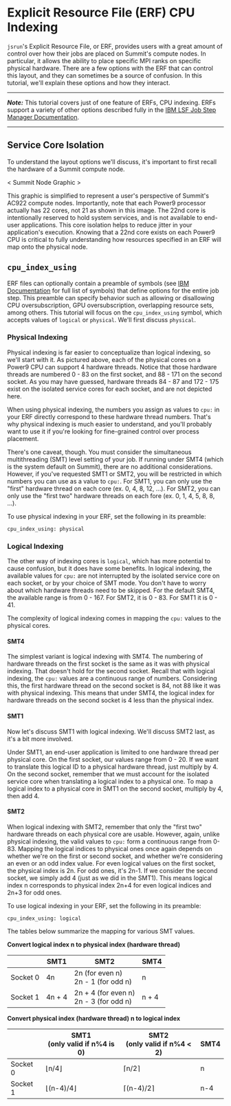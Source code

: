 # Explicit Resource File (ERF) CPU Indexing

`jsrun`'s Explicit Resource File, or ERF, provides users with a great amount of control over how their jobs are placed on Summit's compute nodes. In particular, it allows the ability to place specific MPI ranks on specific physical hardware. There are a few options with the ERF that can control this layout, and they can sometimes be a source of confusion. In this tutorial, we'll explain these options and how they interact.

<hr>

***Note:***
This tutorial covers just of one feature of ERFs, CPU indexing. ERFs support a variety of other options described fully in the [IBM LSF Job Step Manager Documentation](https://www.ibm.com/support/knowledgecenter/en/SSWRJV_10.1.0/jsm/10.3/base/erf_format.html). 

<hr>

## Service Core Isolation

To understand the layout options we'll discuss, it's important to first recall the hardware of a Summit compute node. 

< Summit Node Graphic >

This graphic is simplified to represent a user's perspective of Summit's AC922 compute nodes. Importantly, note that each Power9 processor actually has 22 cores, not 21 as shown in this image. The 22nd core is intentionally reserved to hold system services, and is not available to end-user applications. This core isolation helps to reduce jitter in your application's execution. Knowing that a 22nd core exists on each Power9 CPU is critical to fully understanding how resources specified in an ERF will map onto the physical node.

## `cpu_index_using`

ERF files can optionally contain a preamble of symbols (see [IBM Documentation](https://www.ibm.com/support/knowledgecenter/en/SSWRJV_10.1.0/jsm/10.3/base/erf_format.html) for full list of symbols) that define options for the entire job step. This preamble can specify behavior such as allowing or disallowing CPU oversubscription, GPU oversubscription, overlapping resource sets, among others. This tutorial will focus on the `cpu_index_using` symbol, which accepts values of `logical` or `physical`. We'll first discuss `physical`.

### Physical Indexing

Physical indexing is far easier to conceptualize than logical indexing, so we'll start with it. As pictured above, each of the physical cores on a Power9 CPU can support 4 hardware threads. Notice that those hardware threads are numbered 0 - 83 on the first socket, and 88 - 171 on the second socket. As you may have guessed, hardware threads 84 - 87 and 172 - 175 exist on the isolated service cores for each socket, and are not depicted here.

When using physical indexing, the numbers you assign as values to `cpu:` in your ERF directly correspond to these hardware thread numbers. That's why physical indexing is much easier to understand, and you'll probably want to use it if you're looking for fine-grained control over process placement.

There's one caveat, though. You must consider the simultaneous multithreading (SMT) level setting of your job. If running under SMT4 (which is the system default on Summit), there are no additional considerations. However, if you've requested SMT1 or SMT2, you will be restricted in which numbers you can use as a value to `cpu:`. For SMT1, you can only use the "first" hardware thread on each core (ex. 0, 4, 8, 12, ...). For SMT2, you can only use the "first two" hardware threads on each fore (ex. 0, 1, 4, 5, 8, 8, ...).

To use physical indexing in your ERF, set the following in its preamble:
```
cpu_index_using: physical
```

### Logical Indexing

The other way of indexing cores is `logical`, which has more potential to cause confusion, but it does have some benefits. In logical indexing, the available values for `cpu:` are not interrupted by the isolated service core on each socket, or by your choice of SMT mode. You don't have to worry about which hardware threads need to be skipped. For the default SMT4, the available range is from 0 - 167. For SMT2, it is 0 - 83. For SMT1 it is 0 - 41.

The complexity of logical indexing comes in mapping the `cpu:` values to the physical cores.

#### SMT4

The simplest variant is logical indexing with SMT4. The numbering of hardware threads on the first socket is the same as it was with physical indexing. That doesn't hold for the second socket. Recall that with logical indexing, the `cpu:` values are a continuous range of numbers. Considering this, the first hardware thread on the second socket is 84, not 88 like it was with physical indexing. This means that under SMT4, the logical index for hardware threads on the second socket is 4 less than the physical index.

#### SMT1

Now let's discuss SMT1 with logical indexing. We'll discuss SMT2 last, as it's a bit more involved. 

Under SMT1, an end-user application is limited to one hardware thread per physical core. On the first socket, our values range from 0 - 20. If we want to translate this logical ID to a physical hardware thread, just multiply by 4. On the second socket, remember that we must account for the isolated service core when translating a logical index to a physical one. To map a logical index to a physical core in SMT1 on the second socket, multiply by 4, then add 4.

#### SMT2

When logical indexing with SMT2, remember that only the "first two" hardware threads on each physical core are usable. However, again, unlike physical indexing, the valid values to `cpu:` form a continuous range from 0-83. Mapping the logical indices to physical ones once again depends on whether we're on the first or second socket, and whether we're considering an even or an odd index value. For even logical values on the first socket, the physical index is 2n. For odd ones, it's 2n-1. If we consider the second socket, we simply add 4 (just as we did in the SMT1). This means logical index n corresponds to physical index 2n+4 for even logical indices and 2n+3 for odd ones.


To use logical indexing in your ERF, set the following in its preamble:
```
cpu_index_using: logical
```

The tables below summarize the mapping for various SMT values.

**Convert logical index n to physical index (hardware thread)**

|          | SMT1   | SMT2                                        | SMT4  |
|----------|--------|---------------------------------------------|-------|
| Socket 0 | 4n     | 2n (for even n) <br> 2n - 1 (for odd n)     | n     |
| Socket 1 | 4n + 4 | 2n + 4 (for even n) <br> 2n - 3 (for odd n) | n + 4 |


**Convert physical index (hardware thread) n to logical index**

|          | SMT1 <br> (only valid if n%4 is 0) | SMT2 <br> (only valid if n%4 < 2) | SMT4 |
|----------|------------------------------------|------------------------------|------|
| Socket 0 | ⌊n/4⌋                              | ⌈n/2⌉                        | n    |
| Socket 1 | ⌊(n-4)/4⌋                          | ⌈(n-4)/2⌉                    | n-4  | 
